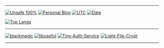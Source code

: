 ------

[![Unsafe 100%](https://img.shields.io/badge/unsafe-100%25-orange?style=for-the-badge)](https://pkg.go.dev/unsafe)
[![Personal Blog](https://badge3.vlue.dev/badge/forthebadge?message=blog&color=44cc11)](https://vlue.dev/)
[![UTC](https://time.vlue.dev/api/badge?tz=UTC&version=0&color=44cc11)](https://time.vlue.dev)
[![Date](https://time.vlue.dev/api/badge?tz=Asia/Seoul&version=0&color=44cc11)](https://time.vlue.dev)

[![Top Langs](https://github-readme-stats.vercel.app/api/top-langs/?username=lemon-mint&theme=dracula&layout=compact)](https://github.com/lemon-mint?tab=repositories)

------

[![blackmagic](https://github-readme-stats.vercel.app/api/pin/?username=lemon-mint&theme=dracula&repo=blackmagic)](https://github.com/lemon-mint/blackmagic)
[![libuseful](https://github-readme-stats.vercel.app/api/pin/?username=lemon-mint&theme=dracula&repo=libuseful)](https://github.com/lemon-mint/libuseful)
[![Tiny-Auth-Service](https://github-readme-stats.vercel.app/api/pin/?username=lemon-mint&theme=dracula&repo=gopkg.eu.org)](https://github.com/lemon-mint/gopkg.eu.org)
[![Light-File-Crypt](https://github-readme-stats.vercel.app/api/pin/?username=lemon-mint&theme=dracula&repo=Light-File-Crypt)](https://github.com/lemon-mint/Light-File-Crypt)

------
